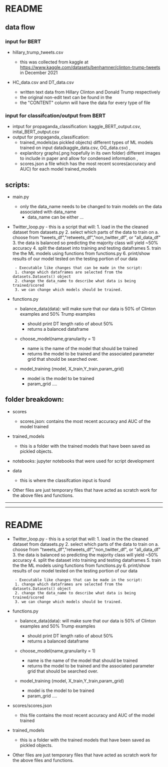 

# README


## data flow

### input for BERT
- hillary_trump_tweets.csv 
    - this was collected from kaggle at https://www.kaggle.com/datasets/benhamner/clinton-trump-tweets in December 2021

- HC_data.csv and DT_data.csv
    - written text data from Hillary Clinton and Donald Trump respectively
    - the original non-edit text can be found in the 
    - the "CONTENT" column will have the data for every type of file 

### input for classifcation/output from BERT



 - intput for propaganda_classification: kaggle_BERT_output.csv, inital_BERT_output.csv
 - output for propaganda_classification:
     - trained_models(as pickled objects) different types of ML models trained on input data(kaggle_data.csv, OG_data.csv) ,
     - explanitory graphs(.png hopefully in its own folder) different images to include in paper and allow for condensed information ,
     - scores.json a file which has the most recent scores(accuracy and AUC) for each model trained_models


## scripts:

- main.py
  - only the data_name needs to be changed to train models on the data associated with data_name
      - data_name can be either ...


- Twitter_loop.py
       - this is a script that will:
       1. load in the the cleaned dataset from datasets.py
       2. select which parts of the data to train on
           a. choose from "tweets_df","retweets_df","non_twitter_df", or "all_data_df"
       3. the data is balanced so predicting the majority class will yield ~50% accuracy
       4. split the dataset into training and testing dataframes
       5. train the the ML models using functions from functions.py
       6. print/show results of our model tested on the testing portion of our data


       - Executable like changes that can be made in the script:
       1. change which dataframes are selected from the datasets.Datasets() object
       2. change the data_name to describe what data is being trained/scored
       3. we can change which models should be trained.



- functions.py
    - balance_data(data): will make sure that our data is 50% of Clinton examples and 50% Trump examples
        - should print DT length ratio of about 50%
        - returns a balanced dataframe

    - choose_model(name,granularity = 1)
        - name is the name of the model that should be trained
        - returns the model to be trained and the associated parameter grid that should be searched over.


    - model_training (model, X_train,Y_train,param_grid)
        - model is the model to be trained
        - param_grid
        ....

## folder breakdown:

- scores
    - scores.json: contains the most recent accuracy and AUC of the model trained

- trained_models
    - this is a folder with the trained models that have been saved as pickled objects.

- notebooks: jupyter notebooks that were used for script development

- data 
    - this is where the classifcation input is found

- Other files are just temporary files that have acted as scratch work for the above files and functions.































-------------------------------------------------------------
-------------------------------------------------------------



# README

- Twitter_loop.py
       - this is a script that will: 
       1. load in the the cleaned dataset from datasets.py
       2. select which parts of the data to train on 
           a. choose from "tweets_df","retweets_df","non_twitter_df", or "all_data_df"
       3. the data is balanced so predicting the majority class will yield ~50% accuracy
       4. split the dataset into training and testing dataframes
       5. train the the ML models using functions from functions.py
       6. print/show results of our model tested on the testing portion of our data
       
       
       - Executable like changes that can be made in the script: 
       1. change which dataframes are selected from the datasets.Datasets() object
       2. change the data_name to describe what data is being trained/scored
       3. we can change which models should be trained. 
       
       
       
- functions.py
    - balance_data(data): will make sure that our data is 50% of Clinton examples and 50% Trump examples
        - should print DT length ratio of about 50% 
        - returns a balanced dataframe
        
    - choose_model(name,granularity = 1)
        - name is the name of the model that should be trained 
        - returns the model to be trained and the associated parameter grid that should be searched over. 

    
    - model_training (model, X_train,Y_train,param_grid)
        - model is the model to be trained 
        - param_grid
        ....
    
    
- scores/scores.json
    - this file contains the most recent accuracy and AUC of the model trained
    
- trained_models
    - this is a folder with the trained models that have been saved as pickled objects.
    
    
- Other files are just temporary files that have acted as scratch work for the above files and functions.


